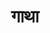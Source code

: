 ---
title: गाथा

type: chapter

order:
  cat: anga
  aagam: 
    position: 2
    depth: 1
  book: 
    position: 1
    depth: 2
  chapter: 
    position: 16
    depth: 3

parent:
  type: book

children:
  type: sutra
  count: 10

---